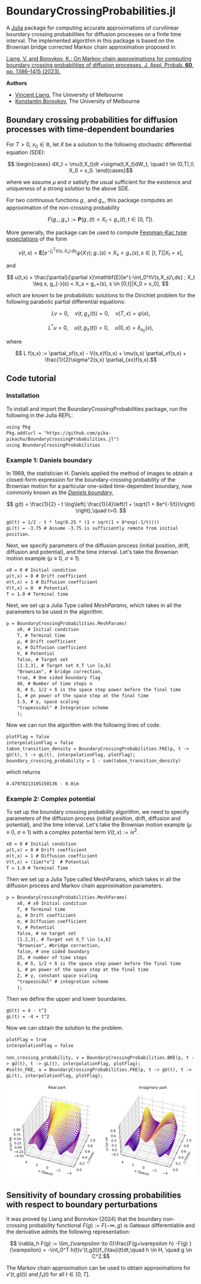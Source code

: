 # BoundaryCrossingProbabilities.jl

A [Julia](https://julialang.org) package for computing accurate approximations of curvilinear boundary crossing probabilities for diffusion processes on a finite time interval. The implemented algorithm in this package is based on the Brownian bridge corrected Markov chain approximation proposed in: 

[Liang, V. and Borovkov, K.: On Markov chain approximations for computing boundary crossing probabilities of diffusion processes. J. Appl. Probab. <b>60</b>, pp. 1386–1415 (2023).](https://doi.org/10.1017/jpr.2023.11)

<b>Authors</b>
- [Vincent Liang](https://www.linkedin.com/in/liangv/), The University of Melbourne
- [Konstantin Borovkov](https://scholar.google.com.au/citations?user=UVdJmiMAAAAJ&hl=en), The University of Melbourne

## Boundary crossing probabilities for diffusion processes with time-dependent boundaries

For $T>0,$ $x_0 \in \mathbb{R},$ let $X$ be a solution to the following stochastic differential equation (SDE):

$$ \begin{cases}
dX_t = \mu(t,X_t)dt +\sigma(t,X_t)dW_t, \quad t \in (0,T),\\ 
X_0 = x_0.
\end{cases}$$

where we assume $\mu$ and $\sigma$ satisfy the usual sufficient for the existence and uniqueness of a strong solution to the above SDE. 

For two continuous functions $g_-$ and $g_+,$ this package computes an approximation of the non-crossing probability

$$ 
	F(g_-,g_+) := \mathbf{P}(g_-(t) < X_t < g_+(t) , t\in [0,T]).
$$

More generally, the package can be used to compute [Feynman-Kac type expectations](https://planetmath.org/feynmankacformula) of the form

$$ v(t,x) = \mathbf{E}[e^{-\int_t^TV(s,X_s)\,ds}\psi(X_T);g_{-}(s) < X_s < g_+(s), s \in [t,T] | X_t = x], $$

and

$$ u(t,x) = \frac{\partial}{\partial x}\mathbf{E}[e^{-\int_0^tV(s,X_s)\,ds} ; X_t \leq x, g_{-}(s) < X_s < g_+(s), s \in [0,t]|X_0 = x_0], $$

which are known to be probabilistic solutions to the Dirichlet problem for the following parabolic partial differential equations:

$$ Lv = 0, \quad v(t,g_{\pm}(t)) =0, \quad v(T,x)= \psi(x), $$

$$ L^*u = 0, \quad u(t,g_{\pm}(t)) =0, \quad u(0,x)= \delta_{x_0}(x), $$

where 

$$ L f(s,x) := \partial_sf(s,x) - V(s,x)f(s,x) + \mu(s,x) \partial_xf(s,x) + \frac{1}{2}\sigma^2(s,x) \partial_{xx}f(s,x).$$

## Code tutorial

### Installation

To install and import the BoundaryCrossingProbabilities package, run the following in the Julia REPL:

```
using Pkg
Pkg.add(url = "https://github.com/pika-pikachu/BoundaryCrossingProbabilities.jl")
using BoundaryCrossingProbabilities
```
### Example 1: Daniels boundary

In 1969, the statistician H. Daniels applied the method of images to obtain a closed-form expression for the boundary-crossing probability of the Brownian motion for a particular one-sided time-dependent boundary, now commonly known as the [<i>Daniels boundary</i>](https://doi.org/10.2307/3212009),

$$ g(t) = \frac{1}{2} - t \log\left( \frac{1}{4}\left(1 + \sqrt{1 + 8e^{-1/t}}\right) \right),\quad t>0. $$

```
gU(t) = 1/2 - t * log(0.25 * (1 + sqrt(1 + 8*exp(-1/t))))
gL(t) = -3.75 # Assume -3.75 is sufficiently remote from initial position.
```

Next, we specify parameters of the diffusion process (initial position, drift, diffusion and potential), and the time interval. Let's take the Brownian motion example ($\mu \equiv 0,$ $\sigma \equiv 1$).

```
x0 = 0 # Initial condition
μ(t,x) = 0 # Drift coefficient
σ(t,x) = 1 # Diffusion coefficient
V(t,x) = 0  # Potential
T = 1.0 # Terminal time
```

Next, we set up a Julia Type called <i>MeshParams</i>, which takes in all the parameters to be used in the algorithm.

```
p = BoundaryCrossingProbabilities.MeshParams(
    x0, # Initial condition
    T, # Terminal time	
    μ, # Drift coefficient
    σ, # Diffusion coefficient
    V, # Potential
    false, # Target set
    [1.2,3], # Target set X_T \in [a,b]
    "Brownian", # bridge correction,
    true, # One sided boundary flag
    40, # Number of time steps n
    0, # δ, 1/2 + δ is the space step power before the final time
    1, # pn power of the space step at the final time
    1.5, # γ, space scaling
    "trapezoidal" # Integration scheme
	);
```

Now we can run the algorithm with the following lines of code.

```
plotFlag = false
interpolationFlag = false
taboo_transition_density = BoundaryCrossingProbabilities.FKE(p, t -> gU(t), t -> gL(t), interpolationFlag, plotFlag);
boundary_crossing_probability = 1 - sum(taboo_transition_density) 
```
which returns
```
0.47978213105150136 - 0.0im
```

### Example 2: Complex potential

To set up the boundary crossing probability algorithm, we need to specify parameters of the diffusion process (initial position, drift, diffusion and potential), and the time interval. Let's take the Brownian motion example ($\mu \equiv 0,$ $\sigma \equiv 1$) with a complex potential term $V(t,x):= ix^2$.

```
x0 = 0 # Initial condition
μ(t,x) = 0 # Drift coefficient
σ(t,x) = 1 # Diffusion coefficient
V(t,x) = (1im)*x^2  # Potential
T = 1.0 # Terminal Time
```

Then we set up a Julia Type called MeshParams, which takes in all the diffusion process and Markov chain approximation parameters.

```
p = BoundaryCrossingProbabilities.MeshParams(
    x0, # x0 Initial condition
    T, # Terminal time	
    μ, # Drift coefficient
    σ, # Diffusion coefficient
    V, # Potential
    false, # no target set
    [1.2,3], # Target set X_T \in [a,b]
    "Brownian", #bridge correction,
    false, # one sided boundary
    25, # number of time steps 
    0, # δ, 1/2 + δ is the space step power before the final time
    1, # pn power of the space step at the final time
    2, # γ, constant space scaling
    "trapezoidal" # integration scheme
	);
```

Then we define the upper and lower boundaries.

```
gU(t) = 4 - t^2
gL(t) = -4 + t^2
```

Now we can obtain the solution to the problem. 

```
plotFlag = true
interpolationFlag = false

non_crossing_probability, v = BoundaryCrossingProbabilities.BKE(p, t -> gU(t), t -> gL(t), interpolationFlag, plotFlag);
#soltn_FKE, u = BoundaryCrossingProbabilities.FKE(p, t -> gU(t), t -> gL(t), interpolationFlag, plotFlag);
```

![Screenshot](complex_potential.png)

## Sensitivity of boundary crossing probabilities with respect to boundary perturbations

It was proved by Liang and Borovkov (2024) that the boundary non-crossing probability functional $F(g) := F(-\infty,g)$ is Gateaux differentiable and the derivative admits the following representation:

$$ \nabla_h F(g) := \lim_{\varepsilon \to 0}\frac{F(g+\varepsilon h) -F(g) }{\varepsilon} = -\int_0^T h(t)v'(t,g(t))f_{\tau}(t)dt,\quad h \in H, \quad g \in C^2.$$

The Markov chain approximation can be used to obtain approximations for $v'(t,g(t))$ and $f_{\tau}(t)$ for all $t \in [0,T].$
